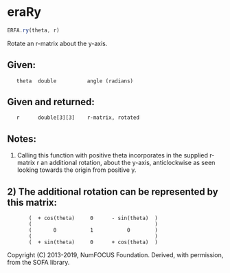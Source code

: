 # eraRy

```js
ERFA.ry(theta, r)
```

Rotate an r-matrix about the y-axis.

## Given:
```
   theta  double          angle (radians)
```

## Given and returned:
```
   r      double[3][3]    r-matrix, rotated
```

## Notes:

1) Calling this function with positive theta incorporates in the
   supplied r-matrix r an additional rotation, about the y-axis,
   anticlockwise as seen looking towards the origin from positive y.

## 2) The additional rotation can be represented by this matrix:

```
       (  + cos(theta)     0      - sin(theta)  )
       (                                        )
       (       0           1           0        )
       (                                        )
       (  + sin(theta)     0      + cos(theta)  )
```

Copyright (C) 2013-2019, NumFOCUS Foundation.
Derived, with permission, from the SOFA library.
